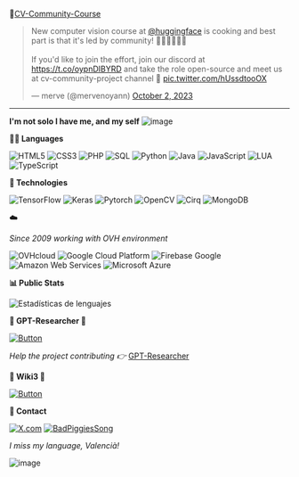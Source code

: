 🤗[CV-Community-Course](https://github.com/johko/computer-vision-course/)

<blockquote class="twitter-tweet"><p lang="en" dir="ltr">New computer vision course at <a href="https://twitter.com/huggingface?ref_src=twsrc%5Etfw">@huggingface</a> is cooking and best part is that it&#39;s led by community! ✊🏻✊🏽✊🏿<br><br>If you&#39;d like to join the effort, join our discord at <a href="https://t.co/oypnDIBYRD">https://t.co/oypnDIBYRD</a> and take the role open-source and meet us at cv-community-project channel 🤗 <a href="https://t.co/hUssdtooOX">pic.twitter.com/hUssdtooOX</a></p>&mdash; merve (@mervenoyann) <a href="https://twitter.com/mervenoyann/status/1708779785726382119?ref_src=twsrc%5Etfw">October 2, 2023</a></blockquote> 

---

**I'm not solo I have me, and my self**
![image](https://github.com/notvicent3/notvicent3/assets/132854638/449733a7-d19e-447a-921b-252ae091b719)

**🧑‍💻 Languages**

![HTML5](https://img.shields.io/badge/HTML5-E34F26?style=for-the-badge&logo=html5&logoColor=white) ![CSS3](https://img.shields.io/badge/CSS3-1572B6?style=for-the-badge&logo=css3&logoColor=white) ![PHP](https://img.shields.io/badge/PHP-777BB4?style=for-the-badge&logo=php&logoColor=white) ![SQL](https://img.shields.io/badge/SQL-4479A1?style=for-the-badge&logo=mysql&logoColor=white) ![Python](https://img.shields.io/badge/Python-3776AB?style=for-the-badge&logo=python&logoColor=white) ![Java](https://img.shields.io/badge/Java-007396?style=for-the-badge&logo=java&logoColor=white)  ![JavaScript](https://img.shields.io/badge/JavaScript-007396?style=for-the-badge&logo=javascript&logoColor=orange) ![LUA](https://img.shields.io/badge/LUA-2C2D72?style=for-the-badge&logo=lua&logoColor=white) ![TypeScript](https://img.shields.io/badge/TypeScript-007ACC?style=for-the-badge&logo=typescript&logoColor=white)

**🔧 Technologies**

![TensorFlow](https://img.shields.io/badge/TensorFlow-FF6F00?style=for-the-badge&logo=tensorflow&logoColor=white) ![Keras](https://img.shields.io/badge/Keras-D00000?style=for-the-badge&logo=keras&logoColor=white) ![Pytorch](https://img.shields.io/badge/Pytorch-EE4C2C?style=for-the-badge&logo=pytorch&logoColor=white) ![OpenCV](https://img.shields.io/badge/OpenCV-5C3EE8?style=for-the-badge&logo=opencv&logoColor=white) ![Cirq](https://img.shields.io/badge/Cirq-14213D?style=for-the-badge&logo=quantum&logoColor=white) ![MongoDB](https://img.shields.io/badge/MongoDB-47A248?style=for-the-badge&logo=mongodb&logoColor=white) 

**☁️**

*Since 2009 working with OVH environment*

![OVHcloud](https://img.shields.io/badge/OVHcloud-212b35?style=for-the-badge&logo=ovh&logoColor=white)
![Google Cloud Platform](https://img.shields.io/badge/Google%20Cloud%20Platform-4285F4?style=for-the-badge&logo=google-cloud&logoColor=white)
![Firebase Google](https://img.shields.io/badge/Firebase%20Google-FFCA28?style=for-the-badge&logo=firebase&logoColor=white)
![Amazon Web Services](https://img.shields.io/badge/AWS-232F3E?style=for-the-badge&logo=amazon-aws&logoColor=white)
![Microsoft Azure](https://img.shields.io/badge/Azure-0089D6?style=for-the-badge&logo=microsoft-azure&logoColor=white)


**📊 Public Stats**

![Estadísticas de lenguajes](https://github-readme-stats.vercel.app/api/top-langs/?username=notvicent3&langs_count=8&layout=compact&theme=radical)

**📁 GPT-Researcher 💜** 

[![Button](https://img.shields.io/badge/GPTRESEARCHER-Show2USyourLOVE-purple?style=for-the-badge)](https://github.com/assafelovic/gpt-researcher) 

*Help the project contributing  👉* [GPT-Researcher](https://github.com/assafelovic/gpt-researcher/blob/master/CONTRIBUTING.md) 

**📖 Wiki3 🧡** 

[![Button](https://img.shields.io/badge/WikiTRES-orange?style=for-the-badge)](https://github.com/notvicent3/wiki3) 

**📧 Contact**

[![X.com](https://img.shields.io/badge/@notvicent3-black?style=for-the-badge)](https://x.com/notvicent3)
[![BadPiggiesSong](https://img.shields.io/badge/BadPiggiesDrip-pink?style=for-the-badge)](https://www.youtube.com/watch?v=dkM9GxaCow4) 

*I miss my language, Valencià!*

![image](https://github.com/notvicent3/notvicent3/assets/132854638/7193454e-18c8-4bfd-821e-145fc44d0963)
